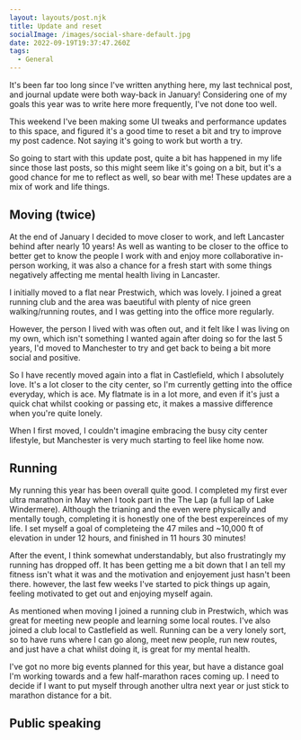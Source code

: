 ```yaml
---
layout: layouts/post.njk
title: Update and reset
socialImage: /images/social-share-default.jpg
date: 2022-09-19T19:37:47.260Z
tags:
  - General
---
```

It's been far too long since I've written anything here, my last technical post, and journal update were both way-back in January! Considering one of my goals this year was to write here more frequently, I've not done too well.

This weekend I've been making some UI tweaks and performance updates to this space, and figured it's a good time to reset a bit and try to improve my post cadence. Not saying it's going to work but worth a try.

So going to start with this update post, quite a bit has happened in my life since those last posts, so this might seem like it's going on a bit, but it's a good chance for me to reflect as well, so bear with me! These updates are a mix of work and life things.

## Moving (twice)
At the end of January I decided to move closer to work, and left Lancaster behind after nearly 10 years! As well as wanting to be closer to the office to better get to know the people I work with and enjoy more collaborative in-person working, it was also a chance for a fresh start with some things negatively affecting me mental health living in Lancaster.

I initially moved to a flat near Prestwich, which was lovely. I joined a great running club and the area was baeutiful with plenty of nice green walking/running routes, and I was getting into the office more regularly.

However, the person I lived with was often out, and it felt like I was living on my own, which isn't something I wanted again after doing so for the last 5 years, I'd moved to Manchester to try and get back to being a bit more social and positive.

So I have recently moved again into a flat in Castlefield, which I absolutely love. It's a lot closer to the city center, so I'm currently getting into the office everyday, which is ace. My flatmate is in a lot more, and even if it's just a quick chat whilst cooking or passing etc, it makes a massive difference when you're quite lonely.

When I first moved, I couldn't imagine embracing the busy city center lifestyle, but Manchester is very much starting to feel like home now.

## Running
My running this year has been overall quite good. I completed my first ever ultra marathon in May when I took part in the The Lap (a full lap of Lake Windermere). Although the trianing and the even were physically and mentally tough, completing it is honestly one of the best expereinces of my life. I set myself a goal of completeing the 47 miles and ~10,000 ft of elevation in under 12 hours, and finished in 11 hours 30 minutes!

After the event, I think somewhat understandably, but also frustratingly my running has dropped off. It has been getting me a bit down that I an tell my fitness isn't what it was and the motivation and enjoyement just hasn't been there. however, the last few weeks I've started to pick things up again, feeling motivated to get out and enjoying myself again.

As mentioned when moving I joined a running club in Prestwich, which was great for meeting new people and learning some local routes. I've also joined a club local to Castlefield as well. Running can be a very lonely sort, so to have runs where I can go along, meet new people, run new routes, and just have a chat whilst doing it, is great for my mental health.

I've got no more big events planned for this year, but have a distance goal I'm working towards and a few half-marathon races coming up. I need to decide if I want to put myself through another ultra next year or just stick to marathon distance for a bit.

## Public speaking